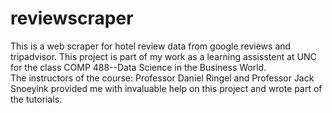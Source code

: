# reviewscraper

This is a web scraper for hotel review data from google reviews and tripadvisor. This project is part of my work as a learning assisstent at UNC for the class COMP 488--Data Science in the Business World. <br>
The instructors of the course: Professor Daniel Ringel and Professor Jack Snoeyink provided me with invaluable help on this project and wrote part of the tutorials.
